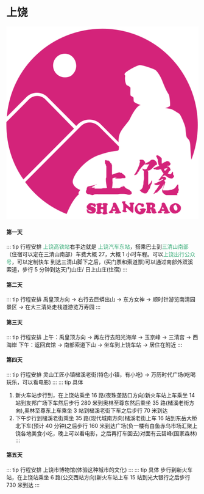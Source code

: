 # 上饶 

<img  src="/shangrao.svg" alt="drawing" class="index-img"  />   
    
#### 第一天

::: tip 行程安排
<font color="#3eaf7c">上饶高铁站</font>右手边就是 <font color="#3eaf7c">上饶汽车东站</font>，搭乘巴士到<font color="#3eaf7c">三清山南部</font>（住宿可以定在三清山南部）车费大概
27，大概 1 小时车程。可以<font color="#3eaf7c">上饶出行公众号</font>，可以定制快车
到达三清山脚下之后，(买门票和索道票)可以通过南部外双溪索道，步行 5
分钟到达天门山庄/ 日上山庄(住宿)
:::

#### 第二天

::: tip 行程安排
禹皇顶方向 → 右行去巨蟒出山 → 东方女神 → 顺时针游览南清园景区 → 在大三清处走栈道游览万寿园
:::

#### 第三天

::: tip 行程安排
上午：禹皇顶方向 → 再左行去阳光海岸 → 玉京峰 → 三清宫 → 西海岸
下午：返回宾馆 → 南部索道下山 → 坐车到上饶车站 → 居住在附近
:::

#### 第四天

::: tip 行程安排
灵山工匠小镇槠溪老街(特色小镇，有小吃) → 万历时代广场(吃喝玩乐，可以看电影)
:::
::: tip 具体
1. 新火车站步行到，在上饶站乘坐 16 路(夜珠垄路口方向)新火车站上车乘坐 14 站到友邦广场下车然后步行 280 米到奥林至尊东然后乘坐 35 路(槠溪老街方向),奥林至尊东上车乘坐 3 站到槠溪老街下车之后步行 70 米到达
2. 下午步行到槠溪老街乘坐 35 路(现代城南方向)槠溪老街上车 16 站到东岳大桥北下车(预计 40 分钟)之后步行 160 米到达广场(负一楼有白鱼赤乌市场汇聚上饶各地美食小吃，晚上可以看电影，之后再打车回去)对面有云碧峰(国家森林)
:::


#### 第五天

::: tip 行程安排
上饶市博物馆(体验这种城市的文化)
:::
::: tip 具体
步行到新火车站，在上饶站乘坐 6 路(公交西站方向)新火车站上车 15 站到光大银行之后步行 730 米到达
:::
